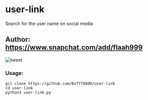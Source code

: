# user-link
Search for the user name on social media

## Author: https://www.snapchat.com/add/flaah999


![tweet](https://www6.0zz0.com/2020/04/10/04/247878160.png)


### Usage:
```
git clone https://github.com/0xfff0800/user-link
cd user-link
python3 user-link.py

